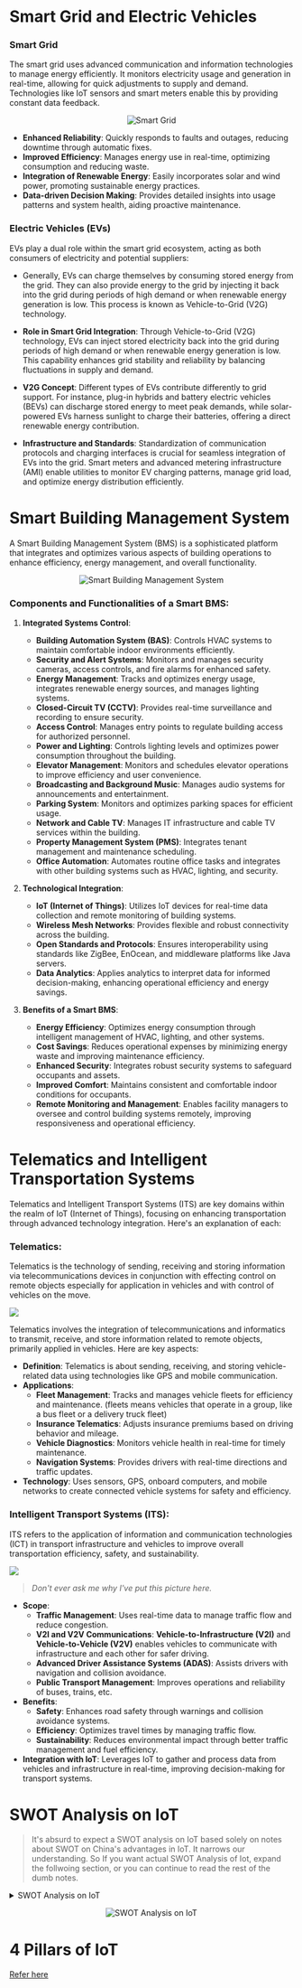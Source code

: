# Smart Grid and Electric Vehicles

### Smart Grid

The smart grid uses advanced communication and information technologies to manage energy efficiently. It monitors electricity usage and generation in real-time, allowing for quick adjustments to supply and demand. Technologies like IoT sensors and smart meters enable this by providing constant data feedback.

<p align="center">
<img src="img/2024-06-27-20-03-39.png" alt="Smart Grid"/>
</p>

- **Enhanced Reliability**: Quickly responds to faults and outages, reducing downtime through automatic fixes.
- **Improved Efficiency**: Manages energy use in real-time, optimizing consumption and reducing waste.
- **Integration of Renewable Energy**: Easily incorporates solar and wind power, promoting sustainable energy practices.
- **Data-driven Decision Making**: Provides detailed insights into usage patterns and system health, aiding proactive maintenance.

### Electric Vehicles (EVs)

EVs play a dual role within the smart grid ecosystem, acting as both consumers of electricity and potential suppliers:

- Generally, EVs can charge themselves by consuming stored energy from the grid. They can also provide energy to the grid by injecting it back into the grid during periods of high demand or when renewable energy generation is low. This process is known as Vehicle-to-Grid (V2G) technology.

- **Role in Smart Grid Integration**: Through Vehicle-to-Grid (V2G) technology, EVs can inject stored electricity back into the grid during periods of high demand or when renewable energy generation is low. This capability enhances grid stability and reliability by balancing fluctuations in supply and demand.
  
- **V2G Concept**: Different types of EVs contribute differently to grid support. For instance, plug-in hybrids and battery electric vehicles (BEVs) can discharge stored energy to meet peak demands, while solar-powered EVs harness sunlight to charge their batteries, offering a direct renewable energy contribution.
  
- **Infrastructure and Standards**: Standardization of communication protocols and charging interfaces is crucial for seamless integration of EVs into the grid. Smart meters and advanced metering infrastructure (AMI) enable utilities to monitor EV charging patterns, manage grid load, and optimize energy distribution efficiently.



# Smart Building Management System

A Smart Building Management System (BMS) is a sophisticated platform that integrates and optimizes various aspects of building operations to enhance efficiency, energy management, and overall functionality.

<p align="center">
  <img src="img/2024-06-27-20-39-35.png" alt="Smart Building Management System" />
</p>

### Components and Functionalities of a Smart BMS:

1. **Integrated Systems Control**:
   - **Building Automation System (BAS)**: Controls HVAC systems to maintain comfortable indoor environments efficiently.
   - **Security and Alert Systems**: Monitors and manages security cameras, access controls, and fire alarms for enhanced safety.
   - **Energy Management**: Tracks and optimizes energy usage, integrates renewable energy sources, and manages lighting systems.
   - **Closed-Circuit TV (CCTV)**: Provides real-time surveillance and recording to ensure security.
   - **Access Control**: Manages entry points to regulate building access for authorized personnel.
   - **Power and Lighting**: Controls lighting levels and optimizes power consumption throughout the building.
   - **Elevator Management**: Monitors and schedules elevator operations to improve efficiency and user convenience.
   - **Broadcasting and Background Music**: Manages audio systems for announcements and entertainment.
   - **Parking System**: Monitors and optimizes parking spaces for efficient usage.
   - **Network and Cable TV**: Manages IT infrastructure and cable TV services within the building.
   - **Property Management System (PMS)**: Integrates tenant management and maintenance scheduling.
   - **Office Automation**: Automates routine office tasks and integrates with other building systems such as HVAC, lighting, and security.

2. **Technological Integration**:
   - **IoT (Internet of Things)**: Utilizes IoT devices for real-time data collection and remote monitoring of building systems.
   - **Wireless Mesh Networks**: Provides flexible and robust connectivity across the building.
   - **Open Standards and Protocols**: Ensures interoperability using standards like ZigBee, EnOcean, and middleware platforms like Java servers.
   - **Data Analytics**: Applies analytics to interpret data for informed decision-making, enhancing operational efficiency and energy savings.

3. **Benefits of a Smart BMS**:
   - **Energy Efficiency**: Optimizes energy consumption through intelligent management of HVAC, lighting, and other systems.
   - **Cost Savings**: Reduces operational expenses by minimizing energy waste and improving maintenance efficiency.
   - **Enhanced Security**: Integrates robust security systems to safeguard occupants and assets.
   - **Improved Comfort**: Maintains consistent and comfortable indoor conditions for occupants.
   - **Remote Monitoring and Management**: Enables facility managers to oversee and control building systems remotely, improving responsiveness and operational efficiency.




# Telematics and Intelligent Transportation Systems

Telematics and Intelligent Transport Systems (ITS) are key domains within the realm of IoT (Internet of Things), focusing on enhancing transportation through advanced technology integration. Here's an explanation of each:

### Telematics:

Telematics is the technology of sending, receiving and storing information via telecommunications devices in conjunction with effecting control on remote objects especially for application in vehicles and with control of vehicles on the move.

![](img/2024-06-27-20-49-06.png)

Telematics involves the integration of telecommunications and informatics to transmit, receive, and store information related to remote objects, primarily applied in vehicles. Here are key aspects:

- **Definition**: Telematics is about sending, receiving, and storing vehicle-related data using technologies like GPS and mobile communication.
- **Applications**:
  - **Fleet Management**: Tracks and manages vehicle fleets for efficiency and maintenance. (fleets means vehicles that operate in a group, like a bus fleet or a delivery truck fleet)
  - **Insurance Telematics**: Adjusts insurance premiums based on driving behavior and mileage.
  - **Vehicle Diagnostics**: Monitors vehicle health in real-time for timely maintenance.
  - **Navigation Systems**: Provides drivers with real-time directions and traffic updates.
- **Technology**: Uses sensors, GPS, onboard computers, and mobile networks to create connected vehicle systems for safety and efficiency.

### Intelligent Transport Systems (ITS):

ITS refers to the application of information and communication technologies (ICT) in transport infrastructure and vehicles to improve overall transportation efficiency, safety, and sustainability.

![](img/2024-06-27-20-51-02.png)
> _Don't ever ask me why I've put this picture here._

- **Scope**:
  - **Traffic Management**: Uses real-time data to manage traffic flow and reduce congestion.
  - **V2I and V2V Communications**: **Vehicle-to-Infrastructure (V2I)** and **Vehicle-to-Vehicle (V2V)** enables vehicles to communicate with infrastructure and each other for safer driving.
  - **Advanced Driver Assistance Systems (ADAS)**: Assists drivers with navigation and collision avoidance.
  - **Public Transport Management**: Improves operations and reliability of buses, trains, etc.
- **Benefits**:
  - **Safety**: Enhances road safety through warnings and collision avoidance systems.
  - **Efficiency**: Optimizes travel times by managing traffic flow.
  - **Sustainability**: Reduces environmental impact through better traffic management and fuel efficiency.
- **Integration with IoT**: Leverages IoT to gather and process data from vehicles and infrastructure in real-time, improving decision-making for transport systems.



# SWOT Analysis on IoT

> It's absurd to expect a SWOT analysis on IoT based solely on notes about SWOT on China's advantages in IoT. It narrows our understanding. So If you want actual SWOT Analysis of Iot, expand the follwoing section, or you can continue to read the rest of the dumb notes.

<details>
<summary>SWOT Analysis on IoT</summary>

### SWOT Analysis on IoT


| **Strengths**                                         | **Weaknesses**                                       |
|--------------------------------------------------------|------------------------------------------------------|
| Connectivity and Integration                           | Security Concerns                                    |
| Data Collection and Analytics                          | Interoperability Challenges                          |
| Automation and Efficiency                              | Complexity of Implementation                         |
| Scalability                                           | Reliability and Maintenance                          |
| Improved Decision Making                               | Privacy Issues                                       |

| **Opportunities**                                      | **Threats**                                           |
|--------------------------------------------------------|-------------------------------------------------------|
| Market Growth                                          | Cybersecurity Risks                                   |
| Edge Computing                                         | Regulatory Challenges                                 |
| AI and Machine Learning Integration                    | Data Overload                                         |
| Smart Home and Consumer IoT                            | High Initial Costs                                    |
| Environmental Monitoring                               | Lack of Standards                                     |

</details>


<p align="center">
    <img src="img/2024-06-27-21-02-01.png" alt="SWOT Analysis on IoT" />
</p>




# 4 Pillars of IoT

[Refer here](./4pillars.pdf)